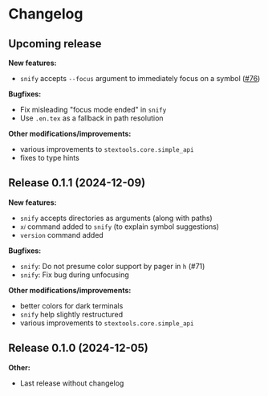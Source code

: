# Changelog



## Upcoming release

**New features:**

* `snify` accepts `--focus` argument to immediately focus on a symbol ([#76](https://github.com/slatex/stextools/issues/76))


**Bugfixes:**

* Fix misleading "focus mode ended" in `snify` 
* Use `.en.tex` as a fallback in path resolution


**Other modifications/improvements:**

* various improvements to `stextools.core.simple_api`
* fixes to type hints


## Release 0.1.1 (2024-12-09)

**New features:**

* `snify` accepts directories as arguments (along with paths)
* `x𝑖` command added to `snify` (to explain symbol suggestions)
* `version` command added


**Bugfixes:**

* `snify`: Do not presume color support by pager in `h` (#71)
* `snify`: Fix bug during unfocusing


**Other modifications/improvements:**

* better colors for dark terminals
* `snify` help slightly restructured
* various improvements to `stextools.core.simple_api`




## Release 0.1.0 (2024-12-05)

**Other:**

* Last release without changelog



